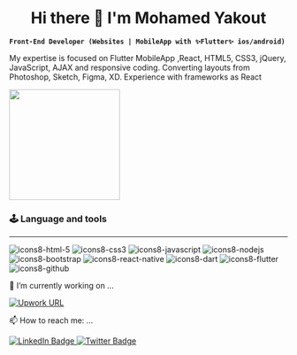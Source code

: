<h1 align="center">Hi there 👋 I'm Mohamed Yakout</h1>

**`Front-End Developer (Websites | MobileApp with ✨Flutter✨ ios/android)`**

My expertise is focused on Flutter MobileApp ,React, HTML5, CSS3, jQuery, JavaScript, AJAX and responsive coding. Converting layouts from Photoshop, Sketch, Figma, XD. Experience with frameworks as React

<img src="https://user-images.githubusercontent.com/75516344/194475459-065f785d-2477-42f9-9c1e-214d01106c82.gif" width="200">

### 🕹️ Language and tools
---

![icons8-html-5](https://user-images.githubusercontent.com/75516344/194473745-63378f96-3427-4232-8d58-a8a9994992f2.svg)
![icons8-css3](https://user-images.githubusercontent.com/75516344/194473742-21a6a2db-b29b-4f78-a279-adfa30745905.svg)
![icons8-javascript](https://user-images.githubusercontent.com/75516344/194473995-715d9bc0-a773-4ca4-8320-75a9e2c7a1d7.svg)
![icons8-nodejs](https://user-images.githubusercontent.com/75516344/194474003-71d37c6e-e046-4b64-aaed-6669ca9342b5.svg)
![icons8-bootstrap](https://user-images.githubusercontent.com/75516344/194474016-db6e0d0d-1599-496b-a315-0b5df09339fd.svg)
![icons8-react-native](https://user-images.githubusercontent.com/75516344/194474010-8452dce5-c91d-42ef-ba87-81dc871f39a7.svg)
![icons8-dart](https://user-images.githubusercontent.com/75516344/194474314-690d4b3e-7144-4002-b605-daf0cfc08aab.svg)
![icons8-flutter](https://user-images.githubusercontent.com/75516344/194474321-56576c6c-daee-43e4-b6f9-2012c16ff068.svg)
![icons8-github](https://user-images.githubusercontent.com/75516344/194491653-c1dd1e92-6f74-4c20-8e33-cf885c917331.svg)

🔭 I’m currently working on ...

<a href="https://www.upwork.com/freelancers/~01cad30fd7a41a9b3f">
<img alt="Upwork URL" src="https://img.shields.io/twitter/url?color=%23&label=UpWork&logo=upwork&style=flat-square&url=https%3A%2F%2Fwww.upwork.com%2Ffreelancers%2F~01cad30fd7a41a9b3f">
</a>


📫 How to reach me: ...

<a href="https://www.linkedin.com/in/mohamed-ahmed-95311223a/">
<img src="https://img.shields.io/badge/LinkedIn-blue?style=for-the-badge&logo=linkedin&logoColor=white" alt="LinkedIn Badge"/>
</a>
<a href="https://twitter.com/yakout97">
<img src="https://img.shields.io/badge/Twitter-blue?style=for-the-badge&logo=twitter&logoColor=white" alt="Twitter Badge"/>
</a>


<!--
**Yakout97/yakout97** is a ✨ _special_ ✨ repository because its `README.md` (this file) appears on your GitHub profile.

Here are some ideas to get you started:

- 🔭 I’m currently working on ...
- 🌱 I’m currently learning ...
- 👯 I’m looking to collaborate on ...
- 🤔 I’m looking for help with ...
- 💬 Ask me about ...
- 📫 How to reach me: ...
- 😄 Pronouns: ...
- ⚡ Fun fact: ...
-->
